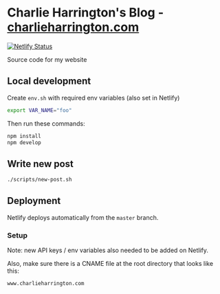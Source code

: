 # Charlie Harrington's Blog - [charlieharrington.com](https://www.charlieharrington.com)

[![Netlify Status](https://api.netlify.com/api/v1/badges/b25bb144-c449-4fd7-874a-110ac9f071db/deploy-status)](https://app.netlify.com/sites/whatrocks/deploys)

Source code for my website

## Local development

Create `env.sh` with required env variables (also set in Netlify)

```bash
export VAR_NAME="foo"
```

Then run these commands:

```bash
npm install
npm develop
```

## Write new post

```bash
./scripts/new-post.sh
```

## Deployment

Netlify deploys automatically from the `master` branch.

### Setup

Note: new API keys / env variables also needed to be added on Netlify.

Also, make sure there is a CNAME file at the root directory that looks like this:

```text
www.charlieharrington.com
```
